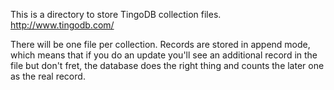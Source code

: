 This is a directory to store TingoDB collection files.
http://www.tingodb.com/

There will be one file per collection.
Records are stored in append mode, which means that if you do an
update you'll see an additional record in the file but don't 
fret, the database does the right thing and counts the later
one as the real record.
